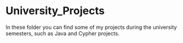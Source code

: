 # University_Projects
In these folder you can find some of my projects during the university semesters, such as Java and Cypher projects.
